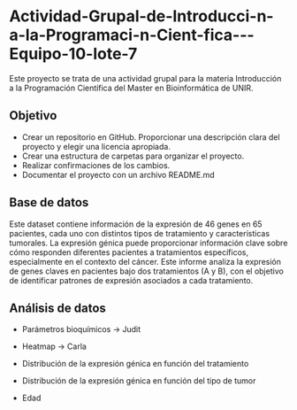 # Actividad-Grupal-de-Introducci-n-a-la-Programaci-n-Cient-fica---Equipo-10-lote-7
Este proyecto se trata de una actividad grupal para la materia Introducción a la Programación Científica del Master en Bioinformática de UNIR.

## Objetivo
*	Crear un repositorio en GitHub. Proporcionar una descripción clara del proyecto y elegir una licencia apropiada.
*	Crear una estructura de carpetas para organizar el proyecto.
*	Realizar confirmaciones de los cambios.
*	Documentar el proyecto con un archivo README.md 

## Base de datos
Este dataset contiene información de la expresión de 46 genes en 65 pacientes, cada uno con distintos tipos de tratamiento y características tumorales. La expresión génica puede proporcionar información clave sobre cómo responden diferentes pacientes a tratamientos específicos, especialmente en el contexto del cáncer. Este informe analiza la expresión de genes claves en pacientes bajo dos tratamientos (A y B), con el objetivo de identificar patrones de expresión asociados a cada tratamiento.

## Análisis de datos

* Parámetros bioquímicos → Judit

* Heatmap → Carla

* Distribución de la expresión génica en función del tratamiento 

* Distribución de la expresión génica en función del tipo de tumor

* Edad
